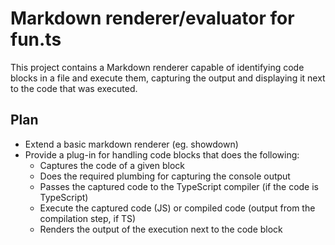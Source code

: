 # Markdown renderer/evaluator for fun.ts

This project contains a Markdown renderer capable of identifying code blocks in a file and execute them, capturing the output and displaying it next to the code that was executed.

## Plan

* Extend a basic markdown renderer (eg. showdown)
* Provide a plug-in for handling code blocks that does the following:
  * Captures the code of a given block
  * Does the required plumbing for capturing the console output
  * Passes the captured code to the TypeScript compiler (if the code is TypeScript)
  * Execute the captured code (JS) or compiled code (output from the compilation step, if TS)
  * Renders the output of the execution next to the code block

